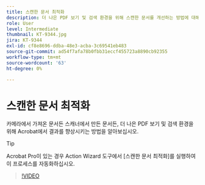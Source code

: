 ```yaml
---
title: 스캔한 문서 최적화
description: 더 나은 PDF 보기 및 검색 환경을 위해 스캔한 문서를 개선하는 방법에 대해 알아봅니다
role: User
level: Intermediate
thumbnail: KT-9344.jpg
jira: KT-9344
exl-id: cf8e8696-ddba-48e3-acba-3c69541eb483
source-git-commit: ad54f7afa78b0fbb31eccf455723a8890cb92355
workflow-type: tm+mt
source-wordcount: '63'
ht-degree: 0%

---
```


# 스캔한 문서 최적화

카메라에서 가져온 문서든 스캐너에서 만든 문서든, 더 나은 PDF 보기 및 검색 환경을 위해 Acrobat에서 결과를 향상시키는 방법을 알아보십시오.

>[!TIP]
>
>Acrobat Pro이 있는 경우 Action Wizard 도구에서 [스캔한 문서 최적화]를 실행하여 이 프로세스를 자동화하십시오.

>[!VIDEO](https://video.tv.adobe.com/v/340823?quality=12&learn=on&hidetitle=true)
